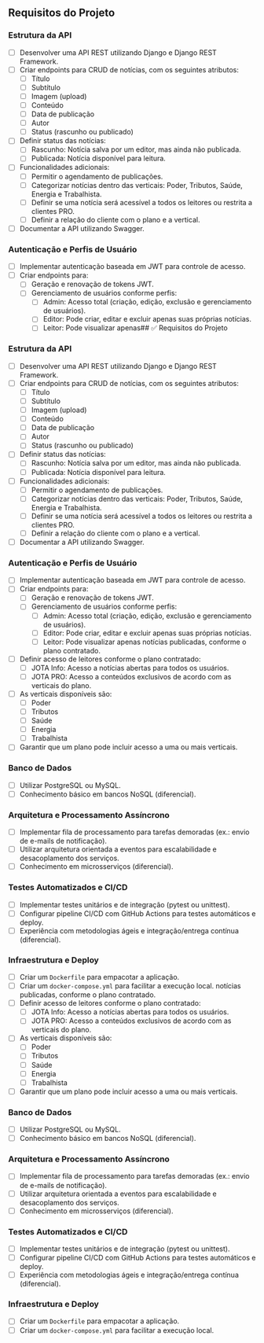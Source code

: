 ## Requisitos do Projeto

### Estrutura da API
- [ ] Desenvolver uma API REST utilizando Django e Django REST Framework.
- [ ] Criar endpoints para CRUD de notícias, com os seguintes atributos:
  - [ ] Título
  - [ ] Subtítulo
  - [ ] Imagem (upload)
  - [ ] Conteúdo
  - [ ] Data de publicação
  - [ ] Autor
  - [ ] Status (rascunho ou publicado)
- [ ] Definir status das notícias:
  - [ ] Rascunho: Notícia salva por um editor, mas ainda não publicada.
  - [ ] Publicada: Notícia disponível para leitura.
- [ ] Funcionalidades adicionais:
  - [ ] Permitir o agendamento de publicações.
  - [ ] Categorizar notícias dentro das verticais: Poder, Tributos, Saúde, Energia e Trabalhista.
  - [ ] Definir se uma notícia será acessível a todos os leitores ou restrita a clientes PRO.
  - [ ] Definir a relação do cliente com o plano e a vertical.
- [ ] Documentar a API utilizando Swagger.

### Autenticação e Perfis de Usuário
- [ ] Implementar autenticação baseada em JWT para controle de acesso.
- [ ] Criar endpoints para:
  - [ ] Geração e renovação de tokens JWT.
  - [ ] Gerenciamento de usuários conforme perfis:
    - [ ] Admin: Acesso total (criação, edição, exclusão e gerenciamento de usuários).
    - [ ] Editor: Pode criar, editar e excluir apenas suas próprias notícias.
    - [ ] Leitor: Pode visualizar apenas## ✅ Requisitos do Projeto

### Estrutura da API
- [ ] Desenvolver uma API REST utilizando Django e Django REST Framework.
- [ ] Criar endpoints para CRUD de notícias, com os seguintes atributos:
  - [ ] Título
  - [ ] Subtítulo
  - [ ] Imagem (upload)
  - [ ] Conteúdo
  - [ ] Data de publicação
  - [ ] Autor
  - [ ] Status (rascunho ou publicado)
- [ ] Definir status das notícias:
  - [ ] Rascunho: Notícia salva por um editor, mas ainda não publicada.
  - [ ] Publicada: Notícia disponível para leitura.
- [ ] Funcionalidades adicionais:
  - [ ] Permitir o agendamento de publicações.
  - [ ] Categorizar notícias dentro das verticais: Poder, Tributos, Saúde, Energia e Trabalhista.
  - [ ] Definir se uma notícia será acessível a todos os leitores ou restrita a clientes PRO.
  - [ ] Definir a relação do cliente com o plano e a vertical.
- [ ] Documentar a API utilizando Swagger.

### Autenticação e Perfis de Usuário
- [ ] Implementar autenticação baseada em JWT para controle de acesso.
- [ ] Criar endpoints para:
  - [ ] Geração e renovação de tokens JWT.
  - [ ] Gerenciamento de usuários conforme perfis:
    - [ ] Admin: Acesso total (criação, edição, exclusão e gerenciamento de usuários).
    - [ ] Editor: Pode criar, editar e excluir apenas suas próprias notícias.
    - [ ] Leitor: Pode visualizar apenas notícias publicadas, conforme o plano contratado.
- [ ] Definir acesso de leitores conforme o plano contratado:
  - [ ] JOTA Info: Acesso a notícias abertas para todos os usuários.
  - [ ] JOTA PRO: Acesso a conteúdos exclusivos de acordo com as verticais do plano.
- [ ] As verticais disponíveis são:
  - [ ] Poder
  - [ ] Tributos
  - [ ] Saúde
  - [ ] Energia
  - [ ] Trabalhista
- [ ] Garantir que um plano pode incluir acesso a uma ou mais verticais.

### Banco de Dados
- [ ] Utilizar PostgreSQL ou MySQL.
- [ ] Conhecimento básico em bancos NoSQL (diferencial).

### Arquitetura e Processamento Assíncrono
- [ ] Implementar fila de processamento para tarefas demoradas (ex.: envio de e-mails de notificação).
- [ ] Utilizar arquitetura orientada a eventos para escalabilidade e desacoplamento dos serviços.
- [ ] Conhecimento em microsserviços (diferencial).

### Testes Automatizados e CI/CD
- [ ] Implementar testes unitários e de integração (pytest ou unittest).
- [ ] Configurar pipeline CI/CD com GitHub Actions para testes automáticos e deploy.
- [ ] Experiência com metodologias ágeis e integração/entrega contínua (diferencial).

### Infraestrutura e Deploy
- [ ] Criar um `Dockerfile` para empacotar a aplicação.
- [ ] Criar um `docker-compose.yml` para facilitar a execução local.
 notícias publicadas, conforme o plano contratado.
- [ ] Definir acesso de leitores conforme o plano contratado:
  - [ ] JOTA Info: Acesso a notícias abertas para todos os usuários.
  - [ ] JOTA PRO: Acesso a conteúdos exclusivos de acordo com as verticais do plano.
- [ ] As verticais disponíveis são:
  - [ ] Poder
  - [ ] Tributos
  - [ ] Saúde
  - [ ] Energia
  - [ ] Trabalhista
- [ ] Garantir que um plano pode incluir acesso a uma ou mais verticais.

### Banco de Dados
- [ ] Utilizar PostgreSQL ou MySQL.
- [ ] Conhecimento básico em bancos NoSQL (diferencial).

### Arquitetura e Processamento Assíncrono
- [ ] Implementar fila de processamento para tarefas demoradas (ex.: envio de e-mails de notificação).
- [ ] Utilizar arquitetura orientada a eventos para escalabilidade e desacoplamento dos serviços.
- [ ] Conhecimento em microsserviços (diferencial).

### Testes Automatizados e CI/CD
- [ ] Implementar testes unitários e de integração (pytest ou unittest).
- [ ] Configurar pipeline CI/CD com GitHub Actions para testes automáticos e deploy.
- [ ] Experiência com metodologias ágeis e integração/entrega contínua (diferencial).

### Infraestrutura e Deploy
- [ ] Criar um `Dockerfile` para empacotar a aplicação.
- [ ] Criar um `docker-compose.yml` para facilitar a execução local.
